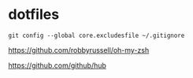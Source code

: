 # dotfiles

`git config --global core.excludesfile ~/.gitignore`

https://github.com/robbyrussell/oh-my-zsh


https://github.com/github/hub
